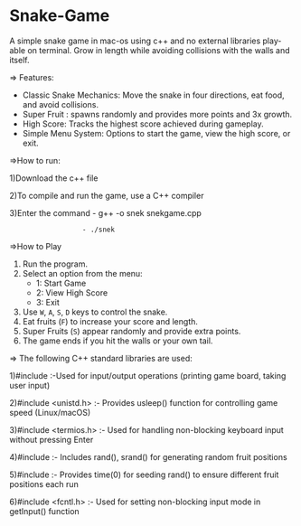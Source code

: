 # Snake-Game
A simple snake game in mac-os using c++ and no external libraries play-able on terminal. Grow in length while avoiding collisions with the walls and itself.

=> Features:
  - Classic Snake Mechanics: Move the snake in four directions, eat food, and avoid collisions.
  - Super Fruit : spawns randomly and provides more points and 3x growth.
  - High Score: Tracks the highest score achieved during gameplay.
  - Simple Menu System: Options to start the game, view the high score, or exit.

=>How to run:

  1)Download the c++ file
  
  2)To compile and run the game, use a C++ compiler
  
  3)Enter the command - g++ -o snek snekgame.cpp
  
                      - ./snek
=>How to Play
1. Run the program.
2. Select an option from the menu:
   - 1: Start Game  
   - 2: View High Score  
   - 3: Exit  
3. Use `W`, `A`, `S`, `D` keys to control the snake.
4. Eat fruits (`F`) to increase your score and length.
5. Super Fruits (`S`) appear randomly and provide extra points.
6. The game ends if you hit the walls or your own tail.

=> The following C++ standard libraries are used:

1)#include <iostream> :-Used for input/output operations (printing game board, taking user input)

2)#include <unistd.h> :- Provides usleep() function for controlling game speed (Linux/macOS)

3)#include <termios.h> :- Used for handling non-blocking keyboard input without pressing Enter

4)#include <cstdlib> :- Includes rand(), srand() for generating random fruit positions

5)#include <ctime> :- Provides time(0) for seeding rand() to ensure different fruit positions each run

6)#include <fcntl.h> :- Used for setting non-blocking input mode in getInput() function


